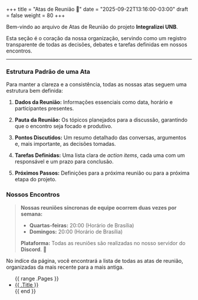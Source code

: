 +++
title = "Atas de Reunião 📑"
date = "2025-09-22T13:16:00-03:00"
draft = false
weight = 80
+++

Bem-vindo ao arquivo de Atas de Reunião do projeto **Integralizei UNB**.

Esta seção é o coração da nossa organização, servindo como um registro transparente de todas as decisões, debates e tarefas definidas em nossos encontros.

---

### Estrutura Padrão de uma Ata

Para manter a clareza e a consistência, todas as nossas atas seguem uma estrutura bem definida:

1.  **Dados da Reunião:** Informações essenciais como data, horário e participantes presentes.

2.  **Pauta da Reunião:** Os tópicos planejados para a discussão, garantindo que o encontro seja focado e produtivo.

3.  **Pontos Discutidos:** Um resumo detalhado das conversas, argumentos e, mais importante, as decisões tomadas.

4.  **Tarefas Definidas:** Uma lista clara de *action items*, cada uma com um responsável e um prazo para conclusão.

5.  **Próximos Passos:** Definições para a próxima reunião ou para a próxima etapa do projeto.


### Nossos Encontros

> **Nossas reuniões síncronas de equipe ocorrem duas vezes por semana:**
>
> - **Quartas-feiras:** 20:00 (Horário de Brasília)
> - **Domingos:** 20:00 (Horário de Brasília)
>
> **Plataforma:** Todas as reuniões são realizadas no nosso servidor do **Discord**. 🎤

No indíce da página, você encontrará a lista de todas as atas de reunião, organizadas da mais recente para a mais antiga.

<ul>
  {{ range .Pages }}
    <li><a href="{{ .RelPermalink }}">{{ .Title }}</a></li>
  {{ end }}
</ul>